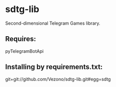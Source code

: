 # sdtg-lib
Second-dimensional Telegram Games library.
## Requires:
pyTelegramBotApi
## Installing by requirements.txt:
git+git://github.com/Vezono/sdtg-lib.git#egg=sdtg
